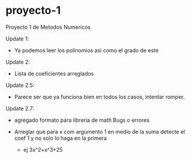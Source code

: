 # proyecto-1
Proyecto 1 de Metodos Numericos

Update 1:

  - Ya podemos leer los polinomios asi como el grado de este
  
Update 2:

  - Lista de coeficientes arreglados
  
Update 2.5:
- Parece ser que ya funciona bien en todos los casos, intentar romper.

Update 2.7:
 - agregado formato para libreria de math
Bugs o errores

 - Arreglar que para x com argumento 1 en medio de la suma detecte el coef 1 y no solo lo haga en la primera
    * ej 3x^2+x^3+25 
